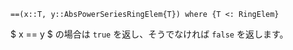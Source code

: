 ```
==(x::T, y::AbsPowerSeriesRingElem{T}) where {T <: RingElem}
```

$ x == y $ の場合は `true` を返し、そうでなければ `false` を返します。
